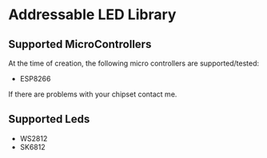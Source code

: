 # Addressable LED Library 
## Supported MicroControllers
At the time of creation, the following micro controllers are supported/tested:
 * ESP8266
 
 If there are problems with your chipset contact me.
 
## Supported Leds
 * WS2812
 * SK6812
